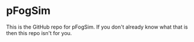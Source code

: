 # pFogSim
This is the GitHub repo for pFogSim. If you don't already know what that is then this repo isn't for you.
